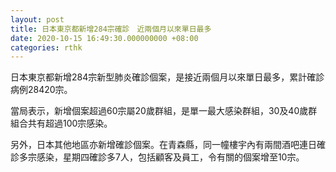 ```yaml
---
layout: post
title: 日本東京都新增284宗確診　近兩個月以來單日最多
date: 2020-10-15 16:49:30.000000000 +08:00
categories: rthk
---
```


日本東京都新增284宗新型肺炎確診個案，是接近兩個月以來單日最多，累計確診病例28420宗。

當局表示，新增個案超過60宗屬20歲群組，是單一最大感染群組，30及40歲群組合共有超過100宗感染。

另外，日本其他地區亦新增確診個案。在青森縣，同一幢樓宇內有兩間酒吧連日確診多宗感染，星期四確診多7人，包括顧客及員工，令有關的個案增至10宗。
